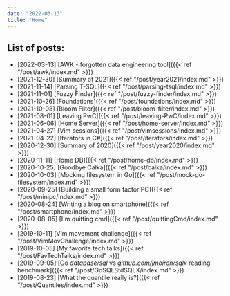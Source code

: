 ```yaml
---
date: "2022-03-13"
title: "Home"
---
```


## List of posts:

* [2022-03-13] [AWK - forgotten data engineering tool]({{< ref "/post/awk/index.md" >}})
* [2021-12-30] [Summary of 2021]({{< ref "/post/year2021/index.md" >}})
* [2021-11-14] [Parsing T-SQL]({{< ref "/post/parsing-tsql/index.md" >}})
* [2021-11-01] [Fuzzy Finder]({{< ref "/post/fuzzy-finder/index.md" >}})
* [2021-10-26] [Foundations]({{< ref "/post/foundations/index.md" >}})
* [2021-10-08] [Bloom Filter]({{< ref "/post/bloom-filter/index.md" >}})
* [2021-08-01] [Leaving PwC]({{< ref "/post/leaving-PwC/index.md" >}})
* [2021-06-06] [Home Server]({{< ref "/post/home-server/index.md" >}})
* [2021-04-27] [Vim sessions]({{< ref "/post/vimsessions/index.md" >}})
* [2021-04-22] [Iterators in C#]({{< ref "/post/iterators/index.md" >}})
* [2020-12-30] [Summary of 2020]({{< ref "/post/year2020/index.md" >}})
* [2020-11-11] [Home DB]({{< ref "/post/home-db/index.md" >}})
* [2020-10-25] [Goodbye Całka]({{< ref "/post/calka/index.md" >}})
* [2020-10-03] [Mocking filesystem in Go]({{< ref "/post/mock-go-filesystem/index.md" >}})
* [2020-09-25] [Building a small form factor PC]({{< ref "/post/minipc/index.md" >}})
* [2020-08-24] [Writing a blog on smartphone]({{< ref "/post/smartphone/index.md" >}})
* [2020-08-05] [I'm quitting cmd]({{< ref "/post/quittingCmd/index.md" >}})
* [2019-10-11] [Vim movement challenge]({{< ref "/post/VimMovChallenge/index.md" >}})
* [2019-10-05] [My favorite tech talks]({{< ref "/post/FavTechTalks/index.md" >}})
* [2019-09-05] [Go *database/sql* vs *github.com/jmoiron/sqlx* reading
  benchmark]({{< ref "/post/GoSQLStdSQLX/index.md" >}})
* [2019-08-23] [What the quantile really is?]({{< ref "/post/Quantiles/index.md" >}})
